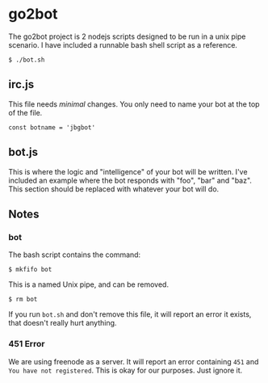 # go2bot

The go2bot project is 2 nodejs scripts designed to be run in a unix pipe scenario.  I have included a runnable bash shell script as a reference.

    $ ./bot.sh

## irc.js

This file needs _minimal_ changes.  You only need to name your bot at the top of the file.

    const botname = 'jbgbot'

## bot.js

This is where the logic and "intelligence" of your bot will be written.  I've included an example where the bot responds with "foo", "bar" and "baz".  This section should be replaced with whatever your bot will do.

## Notes 

### bot

The bash script contains the command:

    $ mkfifo bot

This is a named Unix pipe, and can be removed.

    $ rm bot

If you run `bot.sh` and don't remove this file, it will report an error it exists, that doesn't really hurt anything.

### 451 Error

We are using freenode as a server.  It will report an error containing `451` and `You have not registered`.  This is okay for our purposes.  Just ignore it.

 
